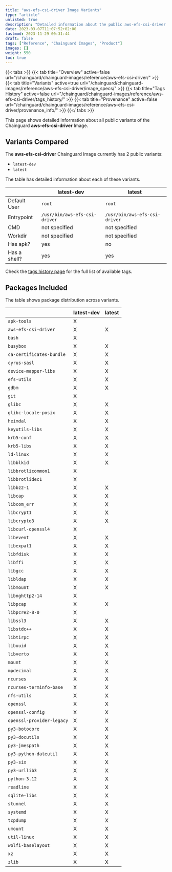 ```yaml
---
title: "aws-efs-csi-driver Image Variants"
type: "article"
unlisted: true
description: "Detailed information about the public aws-efs-csi-driver Chainguard Image variants"
date: 2023-03-07T11:07:52+02:00
lastmod: 2023-11-29 00:31:44
draft: false
tags: ["Reference", "Chainguard Images", "Product"]
images: []
weight: 550
toc: true
---
```


{{< tabs >}}
{{< tab title="Overview" active=false url="/chainguard/chainguard-images/reference/aws-efs-csi-driver/" >}}
{{< tab title="Variants" active=true url="/chainguard/chainguard-images/reference/aws-efs-csi-driver/image_specs/" >}}
{{< tab title="Tags History" active=false url="/chainguard/chainguard-images/reference/aws-efs-csi-driver/tags_history/" >}}
{{< tab title="Provenance" active=false url="/chainguard/chainguard-images/reference/aws-efs-csi-driver/provenance_info/" >}}
{{</ tabs >}}

This page shows detailed information about all public variants of the Chainguard **aws-efs-csi-driver** Image.

## Variants Compared
The **aws-efs-csi-driver** Chainguard Image currently has 2 public variants: 

- `latest-dev`
- `latest`

The table has detailed information about each of these variants.

|              | latest-dev                    | latest                        |
|--------------|-------------------------------|-------------------------------|
| Default User | `root`                        | `root`                        |
| Entrypoint   | `/usr/bin/aws-efs-csi-driver` | `/usr/bin/aws-efs-csi-driver` |
| CMD          | not specified                 | not specified                 |
| Workdir      | not specified                 | not specified                 |
| Has apk?     | yes                           | no                            |
| Has a shell? | yes                           | yes                           |

Check the [tags history page](/chainguard/chainguard-images/reference/aws-efs-csi-driver/tags_history/) for the full list of available tags.

## Packages Included
The table shows package distribution across variants.

|                           | latest-dev | latest |
|---------------------------|------------|--------|
| `apk-tools`               | X          |        |
| `aws-efs-csi-driver`      | X          | X      |
| `bash`                    | X          |        |
| `busybox`                 | X          | X      |
| `ca-certificates-bundle`  | X          | X      |
| `cyrus-sasl`              | X          | X      |
| `device-mapper-libs`      | X          | X      |
| `efs-utils`               | X          | X      |
| `gdbm`                    | X          | X      |
| `git`                     | X          |        |
| `glibc`                   | X          | X      |
| `glibc-locale-posix`      | X          | X      |
| `heimdal`                 | X          | X      |
| `keyutils-libs`           | X          | X      |
| `krb5-conf`               | X          | X      |
| `krb5-libs`               | X          | X      |
| `ld-linux`                | X          | X      |
| `libblkid`                | X          | X      |
| `libbrotlicommon1`        | X          |        |
| `libbrotlidec1`           | X          |        |
| `libbz2-1`                | X          | X      |
| `libcap`                  | X          | X      |
| `libcom_err`              | X          | X      |
| `libcrypt1`               | X          | X      |
| `libcrypto3`              | X          | X      |
| `libcurl-openssl4`        | X          |        |
| `libevent`                | X          | X      |
| `libexpat1`               | X          | X      |
| `libfdisk`                | X          | X      |
| `libffi`                  | X          | X      |
| `libgcc`                  | X          | X      |
| `libldap`                 | X          | X      |
| `libmount`                | X          | X      |
| `libnghttp2-14`           | X          |        |
| `libpcap`                 | X          | X      |
| `libpcre2-8-0`            | X          |        |
| `libssl3`                 | X          | X      |
| `libstdc++`               | X          | X      |
| `libtirpc`                | X          | X      |
| `libuuid`                 | X          | X      |
| `libverto`                | X          | X      |
| `mount`                   | X          | X      |
| `mpdecimal`               | X          | X      |
| `ncurses`                 | X          | X      |
| `ncurses-terminfo-base`   | X          | X      |
| `nfs-utils`               | X          | X      |
| `openssl`                 | X          | X      |
| `openssl-config`          | X          | X      |
| `openssl-provider-legacy` | X          | X      |
| `py3-botocore`            | X          | X      |
| `py3-docutils`            | X          | X      |
| `py3-jmespath`            | X          | X      |
| `py3-python-dateutil`     | X          | X      |
| `py3-six`                 | X          | X      |
| `py3-urllib3`             | X          | X      |
| `python-3.12`             | X          | X      |
| `readline`                | X          | X      |
| `sqlite-libs`             | X          | X      |
| `stunnel`                 | X          | X      |
| `systemd`                 | X          | X      |
| `tcpdump`                 | X          | X      |
| `umount`                  | X          | X      |
| `util-linux`              | X          | X      |
| `wolfi-baselayout`        | X          | X      |
| `xz`                      | X          | X      |
| `zlib`                    | X          | X      |

